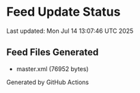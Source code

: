 # Feed Update Status
Last updated: Mon Jul 14 13:07:46 UTC 2025

## Feed Files Generated
- master.xml (76952 bytes)

Generated by GitHub Actions
